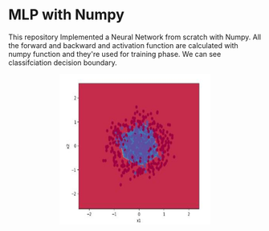 # MLP with Numpy
This repository Implemented a Neural Network from scratch with Numpy. All the forward and backward and activation function are calculated with numpy function and they're used for training phase. We can see classifciation decision boundary.

<p align="center">
    <img src="./mlp-numpy.png" height="300" width="300">
</p>